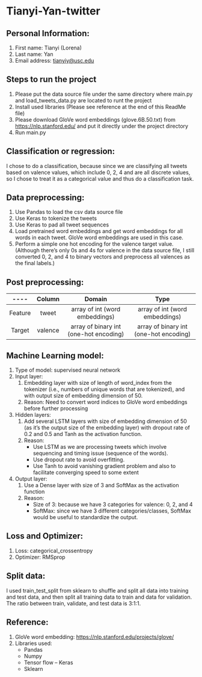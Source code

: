 # Tianyi-Yan-twitter

## Personal Information:
1. First name: Tianyi (Lorena)
2. Last name: Yan
3. Email address: tianyiy@usc.edu

## Steps to run the project
1. Please put the data source file under the same directory where main.py and load_tweets_data.py are located to runt the project
2. Install used libraries (Please see reference at the end of this ReadMe file)
3. Please download GloVe word embeddings (glove.6B.50.txt) from https://nlp.stanford.edu/ and put it directly under the project directory
4. Run main.py


## Classification or regression:
I chose to do a classification, because since we are classifying all tweets based on valence values, which include 0, 2, 4 and are all discrete values, so I chose to treat it as a categorical value and thus do a classification task.

## Data preprocessing:
1. Use Pandas to load the csv data source file
2. Use Keras to tokenize the tweets
3. Use Keras to pad all tweet sequences 
4. Load pretrained word embeddings and get word embeddings for all words in each tweet. GloVe  word embeddings are used in this case.
5. Perform a simple one hot encoding for the valence target value. (Although there’s only 0s and 4s for valence in the data source file, I still converted 0, 2, and 4 to binary vectors and preprocess all valences as the final labels.)  

## Post preprocessing: 
 ---- | Column | Domain |Type
:----:|:-----:|:----:|:----:
Feature|tweet	|array of int (word embeddings)|array of int (word embeddings)
Target|valence|array of binary int (one-hot encoding)|array of binary int (one-hot encoding)

## Machine Learning model:
1. Type of model: supervised neural network
2. Input layer: 
	1. Embedding layer with size of length of word_index from the tokenizer (i.e., numbers of unique words that are tokenized), and with output size of embedding dimension of 50. 
	2. Reason: Need to convert word indices to GloVe word embeddings before further processing
3. Hidden layers: 
	1. Add several LSTM layers with size of embedding dimension of 50 (as it’s the output size of the embedding layer) with dropout rate of 0.2 and 0.5 and Tanh as the activation function.
	2. Reason: 
		- Use LSTM as we are processing tweets which involve sequencing and timing issue (sequence of the words).
		- Use dropout rate to avoid overfitting. 
		- Use Tanh to avoid vanishing gradient problem and also to facilitate converging speed to some extent 
4. Output layer: 
	1. Use a Dense layer with size of 3 and SoftMax as the activation function
	2. Reason:
		- Size of 3: because we have 3 categories for valence: 0, 2, and 4
		- SoftMax: since we have 3 different categories/classes, SoftMax would be useful to standardize the output. 

## Loss and Optimizer:
1. Loss: categorical_crossentropy
2. Optimizer: RMSprop

## Split data: 
I used train_test_split from sklearn to shuffle and split all data into training and test data, and then split all training data to train and data for validation. The ratio between train, validate, and test data is 3:1:1.


## Reference:
1. GloVe word embedding: https://nlp.stanford.edu/projects/glove/
2. Libraries used:
	- Pandas
	- Numpy
	- Tensor flow – Keras
	- Sklearn
